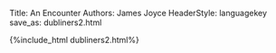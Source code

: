 Title: An Encounter
Authors: James Joyce
HeaderStyle: languagekey
save_as: dubliners2.html

{%include_html dubliners2.html%}

